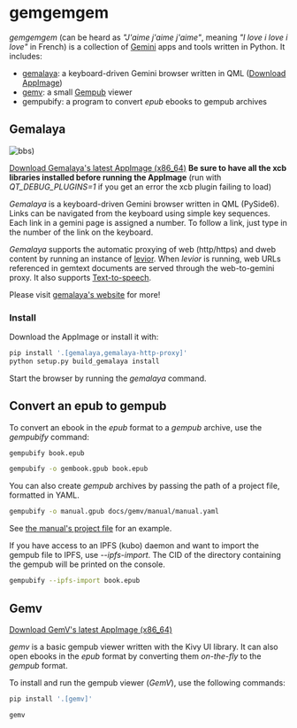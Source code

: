 # gemgemgem

*gemgemgem* (can be heard as *"J'aime j'aime j'aime"*, meaning
*"I love i love i love"* in French) is a collection of
[Gemini](https://geminiprotocol.net) apps and tools
written in Python. It includes:

- [gemalaya](https://gemalaya.gitlab.io): a keyboard-driven Gemini browser written in QML ([Download AppImage](https://gitlab.com/cipres/gemgemgem/-/releases/continuous-master/downloads/Gemalaya-latest-x86_64.AppImage))
- [gemv](#gemv): a small [Gempub](https://codeberg.org/oppenlab/gempub) viewer
- gempubify: a program to convert *epub* ebooks to gempub archives

## Gemalaya

![bbs](https://gitlab.com/cipres/gemgemgem/-/raw/master/media/screenshots/gemalaya-bbs-vim-small.png))

[Download Gemalaya's latest AppImage (x86_64)](https://gitlab.com/cipres/gemgemgem/-/releases/continuous-master/downloads/Gemalaya-latest-x86_64.AppImage) **Be sure to have all the xcb libraries installed before running the AppImage** (run with *QT_DEBUG_PLUGINS=1* if you get an error the xcb plugin failing to
load)

*Gemalaya* is a keyboard-driven Gemini browser written in QML (PySide6).
Links can be navigated from the keyboard using simple key sequences.
Each link in a gemini page is assigned a number. To follow a link, just type in
the number of the link on the keyboard.

*Gemalaya* supports the automatic proxying of web (http/https) and dweb content
by running an instance of [levior](https://gitlab.com/cipres/levior).
When *levior* is running, web URLs referenced in gemtext documents
are served through the web-to-gemini proxy. It also supports
[Text-to-speech](https://gemalaya.gitlab.io/##text-to-speech).

Please visit [gemalaya's website](https://gemalaya.gitlab.io) for more!

### Install

Download the AppImage or install it with:

```sh
pip install '.[gemalaya,gemalaya-http-proxy]'
python setup.py build_gemalaya install
```

Start the browser by running the *gemalaya* command.

## Convert an epub to gempub

To convert an ebook in the *epub* format to a *gempub* archive,
use the *gempubify* command:

```sh
gempubify book.epub

gempubify -o gembook.gpub book.epub
```

You can also create *gempub* archives by passing the path of
a project file, formatted in YAML.

```sh
gempubify -o manual.gpub docs/gemv/manual/manual.yaml
```

See [the manual's project file](https://gitlab.com/cipres/gemgemgem/-/blob/master/docs/gemv/manual/manual.yaml) for an example.

If you have access to an IPFS (kubo) daemon and want to import the
gempub file to IPFS, use *--ipfs-import*. The CID of the directory
containing the gempub will be printed on the console.

```sh
gempubify --ipfs-import book.epub
```

## Gemv

[Download GemV's latest AppImage (x86_64)](https://gitlab.com/cipres/gemgemgem/-/releases/continuous-master/downloads/GemV-latest-x86_64.AppImage)

*gemv* is a basic gempub viewer written with the Kivy UI library.
It can also open ebooks in the *epub* format by converting them
*on-the-fly* to the *gempub* format.

To install and run the gempub viewer (*GemV*), use the following commands:

```sh
pip install '.[gemv]'

gemv
```

